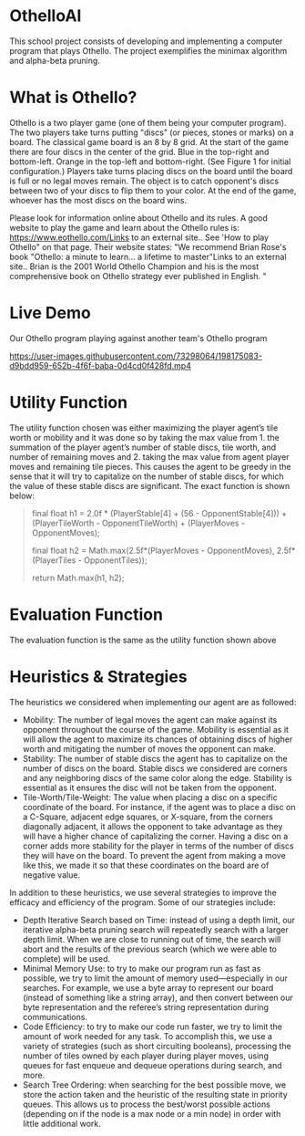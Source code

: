 # OthelloAI

This school project consists of developing and implementing a computer program that plays Othello. The project exemplifies the minimax algorithm and alpha-beta pruning.

# What is Othello?

Othello is a two player game (one of them being your computer program). The two players take turns putting "discs" (or pieces, stones or marks) on a board. The classical game board is an 8 by 8 grid. At the start of the game there are four discs in the center of the grid. Blue in the top-right and bottom-left. Orange in the top-left and bottom-right. (See Figure 1 for initial configuration.) Players take turns placing discs on the board until the board is full or no legal moves remain. The object is to catch opponent's discs between two of your discs to flip them to your color. At the end of the game, whoever has the most discs on the board wins. 

Please look for information online about Othello and its rules. A good website to play the game and learn about the Othello rules is:  https://www.eothello.com/Links to an external site.. See 'How to play Othello" on that page. Their website states: "We recommend Brian Rose's book "Othello: a minute to learn... a lifetime to master"Links to an external site.. Brian is the 2001 World Othello Champion and his is the most comprehensive book on Othello strategy ever published in English. "

# Live Demo

Our Othello program playing against another team's Othello program

https://user-images.githubusercontent.com/73298064/198175083-d9bdd959-652b-4f6f-baba-0d4cd0f428fd.mp4

# Utility Function
The utility function chosen was either maximizing the player agent’s tile worth or mobility and it was done so by taking the max value from 1. the summation of the player agent’s number of stable discs, tile worth, and number of remaining moves and 2. taking the max value from agent player moves and remaining tile pieces. This causes the agent to be greedy in the sense that it will try to capitalize on the number of stable discs, for which the value of these stable discs are significant. The exact function is shown below:

> final float h1 = 2.0f * (PlayerStable[4] + (56 - OpponentStable[4])) + (PlayerTileWorth - OpponentTileWorth) + (PlayerMoves - OpponentMoves);
> 
> final float h2 = Math.max(2.5f*(PlayerMoves - OpponentMoves), 2.5f*(PlayerTiles - OpponentTiles));
> 
> return Math.max(h1,  h2);

# Evaluation Function
The evaluation function is the same as the utility function shown above

# Heuristics & Strategies
The heuristics we considered when implementing our agent are as followed:
- Mobility:  The number of legal moves the agent can make against its opponent throughout the course of the game. Mobility is essential as it will allow the agent to maximize its chances of obtaining discs of higher worth and mitigating the number of moves the opponent can make. 
- Stability: The number of stable discs the agent has to capitalize on the number of discs on the board. Stable discs we considered are corners and any neighboring discs of the same color along the edge. Stability is essential as it ensures the disc will not be taken from the opponent.
- Tile-Worth/Tile-Weight: The value when placing a disc on a specific coordinate of the board. For instance, if the agent was to place a disc on a C-Square, adjacent edge squares, or X-square, from the corners diagonally adjacent, it allows the opponent to take advantage as they will have a higher chance of capitalizing the corner. Having a disc on a corner adds more stability for the player in terms of the number of discs they will have on the board. To prevent the agent from making a move like this, we made it so that these coordinates on the board are of negative value. 

In addition to these heuristics, we use several strategies to improve the efficacy and efficiency of the program. Some of our strategies include:
- Depth Iterative Search based on Time: instead of using a depth limit, our iterative alpha-beta pruning search will repeatedly search with a larger depth limit. When we are close to running out of time, the search will abort and the results of the previous search (which we were able to complete) will be used. 
- Minimal Memory Use: to try to make our program run as fast as possible, we try to limit the amount of memory used—especially in our searches. For example, we use a byte array to represent our board (instead of something like a string array), and then convert between our byte representation and the referee’s string representation during communications. 
- Code Efficiency: to try to make our code run faster, we try to limit the amount of work needed for any task. To accomplish this, we use a variety of strategies (such as short circuiting booleans), processing the number of tiles owned by each player during player moves, using queues for fast enqueue and dequeue operations during search, and more. 
- Search Tree Ordering: when searching for the best possible move, we store the action taken and the heuristic of the resulting state in priority queues. This allows us to process the best/worst possible actions (depending on if the node is a max node or a min node)  in order with little additional work. 


